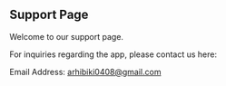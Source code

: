 ## Support Page

Welcome to our support page.

For inquiries regarding the app, please contact us here:

Email Address: arhibiki0408@gmail.com